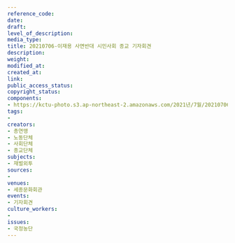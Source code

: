 ```yaml
---
reference_code: 
date: 
draft: 
level_of_description: 
media_type: 
title: 20210706-이재용 사면반대 시민사회 종교 기자회견
description: 
weight: 
modified_at: 
created_at: 
link: 
public_access_status: 
copyright_status: 
components:
- https://kctu-photo.s3.ap-northeast-2.amazonaws.com/2021년/7월/20210706-이재용+사면반대+시민사회+종교+기자회견/_1D21227.jpg
tags:
- 
creators:
- 총연맹
- 노동단체
- 사회단체
- 종교단체
subjects:
- 재벌외투
sources:
- 
venues:
- 세종문화회관
events:
- 기자회견
culture_workers:
- 
issues:
- 국정농단
---
```

